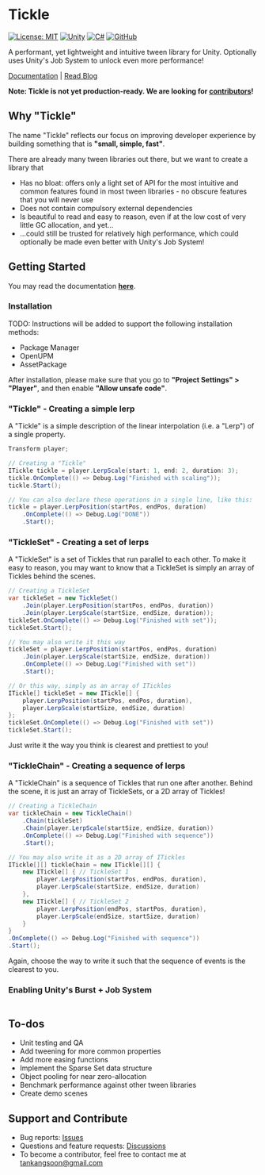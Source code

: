 # Tickle

[![License: MIT](https://img.shields.io/badge/License-MIT-yellow.svg)](https://opensource.org/licenses/MIT) 
[![Unity](https://img.shields.io/badge/Unity-%23000000.svg?logo=unity&logoColor=white)](#) 
[![C#](https://custom-icon-badges.demolab.com/badge/C%23-%23239120.svg?logo=cshrp&logoColor=white)](#)
[![GitHub](https://img.shields.io/badge/GitHub-%23121011.svg?logo=github&logoColor=white)](#)


A performant, yet lightweight and intuitive tween library for Unity. Optionally uses Unity's Job System to unlock even more performance!

[Documentation](kstan.gitlab.io/tickle) | [Read Blog](kstan.gitlab.io/tickle-intro)

**Note: Tickle is not yet production-ready. We are looking for [contributors](##Support-and-Contribute)!**

## Why "Tickle"

The name "Tickle" reflects our focus on improving developer experience by building something that is **"small, simple, fast"**.

There are already many tween libraries out there, but we want to create a library that

- Has no bloat: offers only a light set of API for the most intuitive and common features found in most tween libraries - no obscure features that you will never use
- Does not contain compulsory external dependencies
- Is beautiful to read and easy to reason, even if at the low cost of very little GC allocation, and yet...
- ...could still be trusted for relatively high performance, which could optionally be made even better with Unity's Job System!

## Getting Started

You may read the documentation **[here](kstan.gitlab.io/tickle)**.

### Installation
TODO: Instructions will be added to support the following installation methods:
- Package Manager
- OpenUPM
- AssetPackage

After installation, please make sure that you go to **"Project Settings" > "Player"**, and then enable **"Allow unsafe code"**.

### "Tickle" - Creating a simple lerp

A "Tickle" is a simple description of the linear interpolation (i.e. a "Lerp") of a single property.

```c#
Transform player;

// Creating a "Tickle"
ITickle tickle = player.LerpScale(start: 1, end: 2, duration: 3);
tickle.OnComplete(() => Debug.Log("Finished with scaling"));
tickle.Start();

// You can also declare these operations in a single line, like this:
tickle = player.LerpPosition(startPos, endPos, duration)
    .OnComplete(() => Debug.Log("DONE"))
    .Start();
```

### "TickleSet" - Creating a set of lerps

A "TickleSet" is a set of Tickles that run parallel to each other. To make it easy to reason, you may want to know that a TickleSet is simply an array of Tickles behind the scenes.

```c#
// Creating a TickleSet
var tickleSet = new TickleSet()
    .Join(player.LerpPosition(startPos, endPos, duration))
    .Join(player.LerpScale(startSize, endSize, duration));
tickleSet.OnComplete(() => Debug.Log("Finished with set"));
tickleSet.Start();

// You may also write it this way
tickleSet = player.LerpPosition(startPos, endPos, duration)
    .Join(player.LerpScale(startSize, endSize, duration))
    .OnComplete(() => Debug.Log("Finished with set"))
    .Start();

// Or this way, simply as an array of ITickles
ITickle[] tickleSet = new ITickle[] {
    player.LerpPosition(startPos, endPos, duration),
    player.LerpScale(startSize, endSize, duration)
};
tickleSet.OnComplete(() => Debug.Log("Finished with set"))
tickleSet.Start();
```
Just write it the way you think is clearest and prettiest to you!

### "TickleChain" - Creating a sequence of lerps

A "TickleChain" is a sequence of Tickles that run one after another. Behind the scene, it is just an array of TickleSets, or a 2D array of Tickles!

```c#
// Creating a TickleChain
var tickleChain = new TickleChain()
    .Chain(tickleSet)
    .Chain(player.LerpScale(startSize, endSize, duration))
    .OnComplete(() => Debug.Log("Finished with sequence"))
    .Start();

// You may also write it as a 2D array of ITickles
ITickle[][] tickleChain = new ITickle[][] {
    new ITickle[] { // TickleSet 1
        player.LerpPosition(startPos, endPos, duration),
        player.LerpScale(startSize, endSize, duration)
    },
    new ITickle[] { // TickleSet 2
        player.LerpPosition(endPos, startPos, duration),
        player.LerpScale(endSize, startSize, duration)
    }
}
.OnComplete(() => Debug.Log("Finished with sequence"))
.Start();
```
Again, choose the way to write it such that the sequence of events is the clearest to you.

### Enabling Unity's Burst + Job System
```
```

## To-dos

- Unit testing and QA
- Add tweening for more common properties
- Add more easing functions
- Implement the Sparse Set data structure
- Object pooling for near zero-allocation
- Benchmark performance against other tween libraries
- Create demo scenes

## Support and Contribute

- Bug reports: [Issues](https://github.com/ks-tan/Tickle/issues)
- Questions and feature requests: [Discussions](https://github.com/ks-tan/Tickle/discussions)
- To become a contributor, feel free to contact me at tankangsoon@gmail.com

